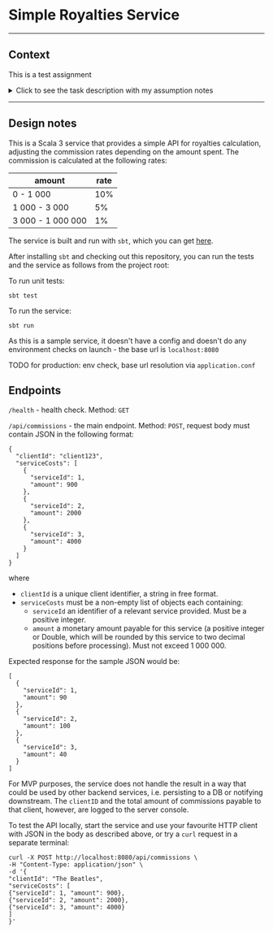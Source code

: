# Simple Royalties Service

----------------

## Context

This is a test assignment
<details>
  <summary>Click to see the task description with my assumption notes</summary>

(My assumptions are in `code blocks`)

Imagine you work for a company that offers an intermediary service and you are part of the team responsible for
calculating commissions for clients.

- You will receive a request that contains a non empty list of services we provide
  `MVP Assumption: the request is an HTTP POST containing JSON with the agreed schema in the request body. TODO: use a better thing, like Kafka or something`
    - Each element in the list will contain
        - an identifier, a positive integer
        - total amount of money, that cannot be greater than 1,000,000
          `Assumption: treat input as a Double with two decimal places precision because it is currency, regard the comma separator as a human readability aid`
    - Each request is associated with a specific client
      `MVP Assumption: user login and management was already handled upstream, we are receiving a unique client ID in the request`
    - Our company will charge a percentage of the total amount of each element from the list
    - In order to calculate the rate associated with a specific element on the list we will use the amount.

For example:

Given this commission
| amount | rate |
|---------------------|------------|
| 0 - 1,000 | 10 % |
| 1,000 - 3,000 | 5% |
| 3,000 - 1,000,000 | 1% |

`Assumption: upper bound is inclusive, lower bound is not`

and this request:

- (1) 900
- (2) 2000
- (3) 4000

`Assumption: given that the identifier must be a positive integer, as defined by spec above, regard the surrounding brackets in the sample request as a human readability aid. Assume it's an integer in incoming JSON`

the commissions will be:

- (1) 90
- (2) 100
- (3) 40

`TODO Assumption: we need to persist it or notify someone or do something. Out of scope for this task, so just logging the client ID and total commissions amount in this MVP solution`
</details>

-----------

## Design notes

This is a Scala 3 service that provides a simple API for royalties calculation, adjusting the commission rates depending
on the amount spent. The commission is calculated at the following rates:

| amount            | rate |
|-------------------|------|
| 0 - 1 000         | 10%  |
| 1 000 - 3 000     | 5%   |
| 3 000 - 1 000 000 | 1%   |


The service is built and run with `sbt`, which you can get [here](https://www.scala-sbt.org/).

After installing `sbt` and checking out this repository, you can run the tests and the service as follows from the project root:

To run unit tests:

`sbt test`

To run the service: 

`sbt run`

As this is a sample service, it doesn't have a config and doesn't do any environment checks on launch - the base url is `localhost:8080`

TODO for production: env check, base url resolution via `application.conf`

## Endpoints

`/health` - health check. Method: `GET`

`/api/commissions` - the main endpoint. Method: `POST`, request body must contain JSON in the following format:

```
{
  "clientId": "client123",
  "serviceCosts": [
    {
      "serviceId": 1,
      "amount": 900
    },
    {
      "serviceId": 2,
      "amount": 2000
    },
    {
      "serviceId": 3,
      "amount": 4000
    }
  ]
}
```

where

  - `clientId`  is a unique client identifier, a string in free format.
  - `serviceCosts` must be a non-empty list of objects each containing:
    - `serviceId` an identifier of a relevant service provided. Must be a positive integer.
    - `amount` a monetary amount payable for this service (a positive integer or Double, which will be rounded by this service to two decimal positions before processing). Must not exceed 1 000 000.

Expected response for the sample JSON would be:

```
[
  {
    "serviceId": 1,
    "amount": 90
  },
  {
    "serviceId": 2,
    "amount": 100
  },
  {
    "serviceId": 3,
    "amount": 40
  }
]
```

For MVP purposes, the service does not handle the result in a way that could be used by other backend services, i.e. persisting to a DB or notifying downstream. The `clientID` and the total amount of commissions payable to that client, however, are logged to the server console.

To test the API locally, start the service and use your favourite HTTP client with JSON in the body as described above, or try a `curl` request in a separate terminal:

```
curl -X POST http://localhost:8080/api/commissions \
-H "Content-Type: application/json" \
-d '{
"clientId": "The Beatles",
"serviceCosts": [
{"serviceId": 1, "amount": 900},
{"serviceId": 2, "amount": 2000},
{"serviceId": 3, "amount": 4000}
]
}'
```

